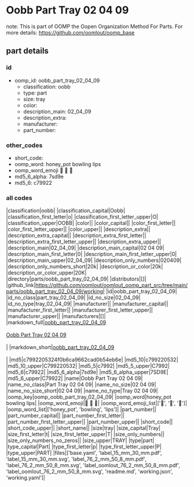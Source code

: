 # Oobb Part Tray 02 04 09  

note: This is part of OOMP the Oopen Organization Method For Parts. For more details: https://github.com/oomlout/oomp_base

##  part details





### id
* oomp_id: oobb_part_tray_02_04_09
  * classification: oobb
  * type: part
  * size: tray
  * color: 
  * description_main: 02_04_09
  * description_extra: 
  * manufacturer: 
  * part_number: 

### other_codes
* short_code: 
* oomp_word: honey_pot bowling lips
* oomp_word_emoji :honey_pot: :bowling: :lips:
* md5_6_alpha: 7sd9e
* md5_6: c79922

### all codes 
|classification|oobb|
|classification_capital|Oobb|
|classification_first_letter|o|
|classification_first_letter_upper|O|
|classification_upper|OOBB|
|color||
|color_capital||
|color_first_letter||
|color_first_letter_upper||
|color_upper||
|description_extra||
|description_extra_capital||
|description_extra_first_letter||
|description_extra_first_letter_upper||
|description_extra_upper||
|description_main|02_04_09|
|description_main_capital|02 04 09|
|description_main_first_letter|0|
|description_main_first_letter_upper|0|
|description_main_upper|02_04_09|
|description_only_numbers|020409|
|description_only_numbers_short|20k|
|description_or_color|20k|
|description_or_color_upper|20K|
|directory|parts/oobb_part_tray_02_04_09|
|distributors|[]|
|github_link|https://github.com/oomlout/oomlout_oomp_part_src/tree/main/parts/oobb_part_tray_02_04_09/working|
|id|oobb_part_tray_02_04_09|
|id_no_class|part_tray_02_04_09|
|id_no_size|02_04_09|
|id_no_type|tray_02_04_09|
|manufacturer||
|manufacturer_capital||
|manufacturer_first_letter||
|manufacturer_first_letter_upper||
|manufacturer_upper||
|manufacturers|[]|
|markdown_full|[oobb_part_tray_02_04_09](https://github.com/oomlout/oomlout_oomp_part_src/tree/main/parts/oobb_part_tray_02_04_09/working)<br>[](https://github.com/oomlout/oomlout_oomp_part_src/tree/main/parts/oobb_part_tray_02_04_09/working)<br>[Oobb Part Tray 02 04 09](https://github.com/oomlout/oomlout_oomp_part_src/tree/main/parts/oobb_part_tray_02_04_09/working)<br><br>|
|markdown_short|[oobb_part_tray_02_04_09](https://github.com/oomlout/oomlout_oomp_part_src/tree/main/parts/oobb_part_tray_02_04_09/working)<br><br>|
|md5|c7992205324f0b6ca9662cad0b54eb6e|
|md5_10|c799220532|
|md5_10_upper|C799220532|
|md5_5|c7992|
|md5_5_upper|C7992|
|md5_6|c79922|
|md5_6_alpha|7sd9e|
|md5_6_alpha_upper|7SD9E|
|md5_6_upper|C79922|
|name|Oobb Part Tray 02 04 09|
|name_no_class|Part Tray 02 04 09|
|name_no_size|02 04 09|
|name_no_size_short|02 04 09|
|name_no_type|Tray 02 04 09|
|oomp_key|oomp_oobb_part_tray_02_04_09|
|oomp_word|honey_pot bowling lips|
|oomp_word_emoji|:honey_pot: :bowling: :lips:|
|oomp_word_emoji_list|[':honey_pot:', ':bowling:', ':lips:']|
|oomp_word_list|['honey_pot', 'bowling', 'lips']|
|part_number||
|part_number_capital||
|part_number_first_letter||
|part_number_first_letter_upper||
|part_number_upper||
|short_code||
|short_code_upper||
|short_name||
|size|tray|
|size_capital|Tray|
|size_first_letter|t|
|size_first_letter_upper|T|
|size_only_numbers||
|size_only_numbers_no_zeros||
|size_upper|TRAY|
|type|part|
|type_capital|Part|
|type_first_letter|p|
|type_first_letter_upper|P|
|type_upper|PART|
|files|['base.yaml', 'label_15_mm_30_mm.pdf', 'label_15_mm_30_mm.svg', 'label_76_2_mm_50_8_mm.pdf', 'label_76_2_mm_50_8_mm.svg', 'label_oomlout_76_2_mm_50_8_mm.pdf', 'label_oomlout_76_2_mm_50_8_mm.svg', 'readme.md', 'working.json', 'working.yaml']|
